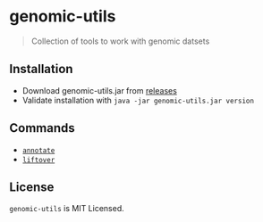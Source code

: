 # genomic-utils

> Collection of tools to work with genomic datsets


## Installation

- Download genomic-utils.jar from [releases](https://github.com/genepi/genomic-utils/releases)
- Validate installation with `java -jar genomic-utils.jar version`


## Commands

- [`annotate`](docs/annotate.md)
- [`liftover`](docs/liftover.md)

## License

`genomic-utils` is MIT Licensed.
